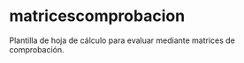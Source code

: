 # matricescomprobacion
Plantilla de hoja de cálculo para evaluar mediante matrices de comprobación.
